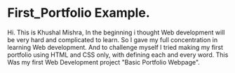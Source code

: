 # First_Portfolio Example.

Hi. 
This is Khushal Mishra,
In the beginning i thought Web development will be very hard and complicated to learn.
So I gave my full concentration in learning Web development. And to challenge myself I tried making my first portfolio using HTML and CSS only, with defining each and every word.
This Was my first Web Development project "Basic Portfolio Webpage".
